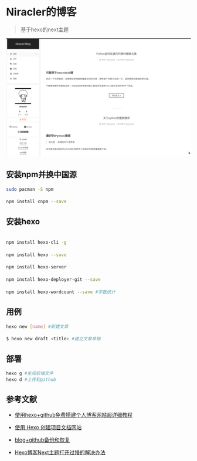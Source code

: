 # Niracler的博客

> 基于hexo的next主题

![](source/images/header.png)

## 安装npm并换中国源

```bash
sudo pacman -S npm

npm install cnpm --save
```

## 安装hexo

```bash

npm install hexo-cli -g

npm install hexo --save

npm install hexo-server

npm install hexo-deployer-git --save

npm install hexo-wordcount --save #字数统计
```

## 用例

```bash
hexo new [name] #新建文章

$ hexo new draft <title> #建立文章草稿
```

## 部署

```bash
hexo g #生成前端文件
hexo d #上传到github
```

## 参考文献

- [使用hexo+github免费搭建个人博客网站超详细教程](https://www.jianshu.com/p/a39573555039)

- [使用 Hexo 创建项目文档网站](https://github.com/nodejh/nodejh.github.io/issues/37)

- [blog+github备份和恢复](https://jinzequn.github.io/2018/01/24/github-hexo/)

- [Hexo博客Next主题打开过慢的解决办法](http://www.mdslq.cn/archives/f186e832.html)
